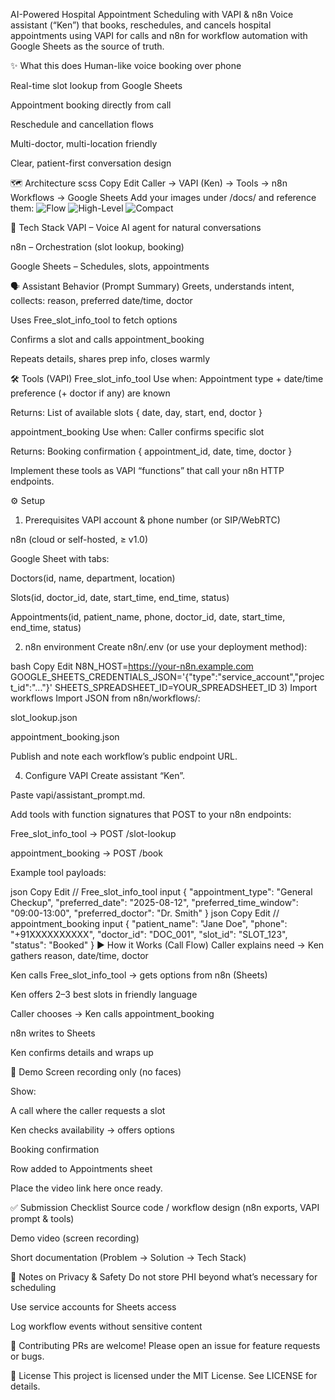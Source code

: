 AI-Powered Hospital Appointment Scheduling with VAPI & n8n
Voice assistant (“Ken”) that books, reschedules, and cancels hospital appointments using VAPI for calls and n8n for workflow automation with Google Sheets as the source of truth.


✨ What this does
Human-like voice booking over phone

Real-time slot lookup from Google Sheets

Appointment booking directly from call

Reschedule and cancellation flows

Multi-doctor, multi-location friendly

Clear, patient-first conversation design

🗺️ Architecture
scss
Copy
Edit
Caller → VAPI (Ken) → Tools → n8n Workflows → Google Sheets
Add your images under /docs/ and reference them:
![Flow](docs/vapi_n8n_flowchart.png)
![High-Level](docs/vapi_n8n_high_level_architecture.png)
![Compact](docs/vapi_n8n_compact_architecture.png)

🧩 Tech Stack
VAPI – Voice AI agent for natural conversations

n8n – Orchestration (slot lookup, booking)

Google Sheets – Schedules, slots, appointments

🗣️ Assistant Behavior (Prompt Summary)
Greets, understands intent, collects: reason, preferred date/time, doctor

Uses Free_slot_info_tool to fetch options

Confirms a slot and calls appointment_booking

Repeats details, shares prep info, closes warmly

🛠️ Tools (VAPI)
Free_slot_info_tool
Use when: Appointment type + date/time preference (+ doctor if any) are known

Returns: List of available slots { date, day, start, end, doctor }

appointment_booking
Use when: Caller confirms specific slot

Returns: Booking confirmation { appointment_id, date, time, doctor }

Implement these tools as VAPI “functions” that call your n8n HTTP endpoints.

⚙️ Setup
1) Prerequisites
VAPI account & phone number (or SIP/WebRTC)

n8n (cloud or self-hosted, ≥ v1.0)

Google Sheet with tabs:

Doctors(id, name, department, location)

Slots(id, doctor_id, date, start_time, end_time, status)

Appointments(id, patient_name, phone, doctor_id, date, start_time, end_time, status)

2) n8n environment
Create n8n/.env (or use your deployment method):

bash
Copy
Edit
N8N_HOST=https://your-n8n.example.com
GOOGLE_SHEETS_CREDENTIALS_JSON='{"type":"service_account","project_id":"..."}'
SHEETS_SPREADSHEET_ID=YOUR_SPREADSHEET_ID
3) Import workflows
Import JSON from n8n/workflows/:

slot_lookup.json

appointment_booking.json

Publish and note each workflow’s public endpoint URL.

4) Configure VAPI
Create assistant “Ken”.

Paste vapi/assistant_prompt.md.

Add tools with function signatures that POST to your n8n endpoints:

Free_slot_info_tool → POST /slot-lookup

appointment_booking → POST /book

Example tool payloads:

json
Copy
Edit
// Free_slot_info_tool input
{
  "appointment_type": "General Checkup",
  "preferred_date": "2025-08-12",
  "preferred_time_window": "09:00-13:00",
  "preferred_doctor": "Dr. Smith"
}
json
Copy
Edit
// appointment_booking input
{
  "patient_name": "Jane Doe",
  "phone": "+91XXXXXXXXXX",
  "doctor_id": "DOC_001",
  "slot_id": "SLOT_123",
  "status": "Booked"
}
▶️ How it Works (Call Flow)
Caller explains need → Ken gathers reason, date/time, doctor

Ken calls Free_slot_info_tool → gets options from n8n (Sheets)

Ken offers 2–3 best slots in friendly language

Caller chooses → Ken calls appointment_booking

n8n writes to Sheets

Ken confirms details and wraps up

🧪 Demo
Screen recording only (no faces)

Show:

A call where the caller requests a slot

Ken checks availability → offers options

Booking confirmation

Row added to Appointments sheet

Place the video link here once ready.

✅ Submission Checklist
 Source code / workflow design (n8n exports, VAPI prompt & tools)

 Demo video (screen recording)

 Short documentation (Problem → Solution → Tech Stack)

🔐 Notes on Privacy & Safety
Do not store PHI beyond what’s necessary for scheduling

Use service accounts for Sheets access

Log workflow events without sensitive content

🤝 Contributing
PRs are welcome! Please open an issue for feature requests or bugs.

📄 License
This project is licensed under the MIT License. See LICENSE for details.
